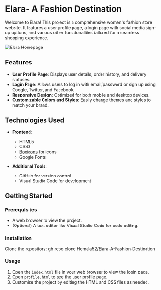 # Elara- A Fashion Destination

Welcome to Elara! This project is a comprehensive women's fashion store website. It features a user profile page, a login page with social media sign-up options, and various other functionalities tailored for a seamless shopping experience.


![Elara Homepage](https://github.com/Hemala52/Elara-A-Fashion-Destination/blob/main/Elara%20-%20A%20Fashion%20Destination/website-demo-image/Demo%20image.png)


## Features

- **User Profile Page**: Displays user details, order history, and delivery statuses.
- **Login Page**: Allows users to log in with email/password or sign up using Google, Twitter, and Facebook.
- **Responsive Design**: Optimized for both mobile and desktop devices.
- **Customizable Colors and Styles**: Easily change themes and styles to match your brand.

## Technologies Used

- **Frontend**:
  - HTML5
  - CSS3
  - [Boxicons](https://boxicons.com/) for icons
  - Google Fonts

- **Additional Tools**:
  - GitHub for version control
  - Visual Studio Code for development

## Getting Started

### Prerequisites

- A web browser to view the project.
- (Optional) A text editor like Visual Studio Code for code editing.

### Installation

 Clone the repository:
    gh repo clone Hemala52/Elara-A-Fashion-Destination
  
### Usage

1. Open the `index.html` file in your web browser to view the login page.
2. Open `profile.html` to see the user profile page.
3. Customize the project by editing the HTML and CSS files as needed.
